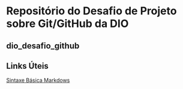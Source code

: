 # Repositório do Desafio de Projeto sobre Git/GitHub da DIO
## dio_desafio_github
## Links Úteis
[Sintaxe Básica Markdows](https://markdown.net.br/sintaxe-basica/)
